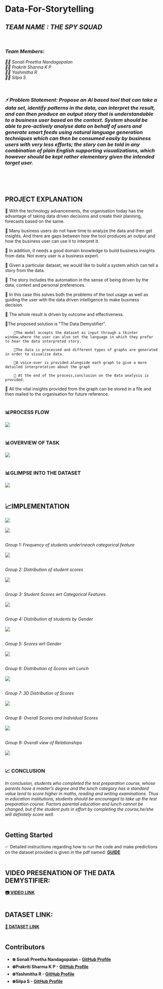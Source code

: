 # Data-For-Storytelling

<i>
<h2> TEAM NAME : THE SPY SQUAD </h2><br>

### Team Members:<br>
🕵️‍♀️ Sonali Preetha Nandagopalan<br> 
🕵️‍♀️ Prakriti Sharma K P<br>
🕵️‍♀️ Yashmitha R  <br>
🕵️‍♀️ Silpa S

<br>

### ⚡ Problem Statement: Propose an AI based tool that can take a data set, identify patterns in the data, can interpret the result, and can then produce an output story that is understandable to a business user based on the context. System should be able to pro-actively analyse data on behalf of users and generate smart feeds using natural language generation techniques which can then be consumed easily by business users with very less efforts; the story can be told in any combination of plain English supporting visualizations, which however should be kept rather elementary given the intended target user. </i>
<br>
<br>
<br>

## PROJECT EXPLANATION
📌 With the technology advancements, the organisation today has the advantage of taking data driven decisions and create their planning, forecasts based on the same. 

📌 Many business users do not have time to analyze the data and then get insights. And there are gaps between how the tool produces an output and how the business user can use it to interpret it. 

📌 In addition, it needs a good domain knowledge to build business insights from data. Not every user is a business expert. 

📌 Given a particular dataset, we would like to build a system which can tell a story from the data. 

📌 The story includes the automation in the sense of being driven by the data, context and personal preferences. 

📌 In this case this solves both the problems of the tool usage as well as guiding the user with the data driven intelligence to make business decision. 

📌 The whole result is driven by outcome and effectiveness.

📌The proposed solution is "The Data Demystifier".

        💮The model accepts the dataset as input through a tkinter window,where the user can also set the language in which they prefer to hear the data interpreted story.
        
        💮The data is processed and different types of graphs are generated in order to visualise data.

        💮A voice-over is provided alongside each graph to give a more detailed interpretation about the graph

        💮 At the end of the process,conclusion on the data analysis is provided.

📌  All the vital insights provided from the graph can be stored in a file and then mailed to the organisation for future reference. 
<br></br>

### 📊PROCESS FLOW
<img src="https://github.com/silpasreeni99/Data-For-Storytelling/blob/main/process%20flow.jpeg">
<br></br>

### 📊OVERVIEW OF TASK
<img src="https://github.com/silpasreeni99/Data-For-Storytelling/blob/main/task%20overview.jpg">
<br></br>

### 📊GLIMPSE INTO THE DATASET
<img src="https://github.com/silpasreeni99/Data-For-Storytelling/blob/main/dataset.jpeg">
<br></br>


## 📈IMPLEMENTATION
<img src="https://github.com/silpasreeni99/Data-For-Storytelling/blob/main/implementation/main.jpeg">
<br></br>

<img src="https://github.com/silpasreeni99/Data-For-Storytelling/blob/main/implementation/process.jpeg">
<br></br>

<i>Group 1: Frequency of students under\neach categorical feature </i><br><br>
<img src="https://github.com/silpasreeni99/Data-For-Storytelling/blob/main/implementation/grp1.png">
<br><br>

<i>Group 2: Distribution of student scores </i><br><br>
<img src="https://github.com/silpasreeni99/Data-For-Storytelling/blob/main/implementation/grp2.png">
<br><br>

<i>Group 3: Student Scores wrt Categorical Features </i><br><br>
<img src="https://github.com/silpasreeni99/Data-For-Storytelling/blob/main/implementation/grp3.png">
<br><br>

<i>Group 4: Distribution of students by Gender </i><br><br>
<img src="https://github.com/silpasreeni99/Data-For-Storytelling/blob/main/implementation/grp4.png">
<br><br>

<i>Group 5: Scores wrt Gender</i><br><br>
<img src="https://github.com/silpasreeni99/Data-For-Storytelling/blob/main/implementation/grp5.png">
<br><br>

<i>Group 6: Distribution of Scores wrt Lunch</i><br><br>
<img src="https://github.com/silpasreeni99/Data-For-Storytelling/blob/main/implementation/grp6.png">
<br><br>

<i>Group 7: 3D Distribution of Scores</i><br><br>
<img src="https://github.com/silpasreeni99/Data-For-Storytelling/blob/main/implementation/grp7.png">
<br><br>

<i>Group 8: Overall Scores and Individual Scores</i><br><br>
<img src="https://github.com/silpasreeni99/Data-For-Storytelling/blob/main/implementation/grp8.png">
<br><br>

<i>Group 9: Overall view of Relationships </i><br><br>
<img src="https://github.com/silpasreeni99/Data-For-Storytelling/blob/main/implementation/grp9.png">
<br><br>

### 📈 CONCLUSION
<i>In conclusion, students who completed the test preparation course, whose parents have a master’s degree and the lunch category has a standard value tend to score higher in maths, reading and writing examinations. Thus in education institutions, students should be encouraged to take up the test preparation course. Factors parental education and lunch cannot be changed, but if the student puts in effort by completing the course,he/she will definitely score well.</i>
<br><br>


## Getting Started

✅ Detailed instructions regarding how to run the code and make predictions on the dataset provided is given in the pdf named: <a href="https://github.com/silpasreeni99/Data-For-Storytelling/blob/main/GUIDE.pdf"><b>GUIDE<b></a>
<br></br>


## VIDEO PRESENATION OF THE DATA DEMYSTIFIER:
<a href="https://drive.google.com/file/d/1eOV91i8js_JC3QI50ZZ7t58DuJHLH8x1/view?usp=sharing"> 📷 VIDEO LINK </a>
<br></br>

## DATASET LINK:
<a href="https://github.com/silpasreeni99/Data-For-Storytelling/blob/main/StudentsPerformance.csv"> 📂 DATASET LINK </a>
<br></br>

## Contributors

* **❄️ Sonali Preetha Nandagopalan** - [GitHub Profile](https://github.com/Sonali2824)
* **❄️Prakriti Sharma K P** - [GitHub Profile](https://github.com/prakritisharma)
* **❄️Yashmitha R** - [GitHub Profile](https://github.com/YASHMITHA-3)
* **❄️Silpa S** - [GitHub Profile](https://github.com/silpasreeni99)




